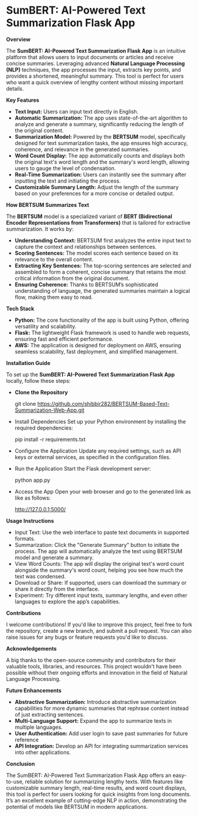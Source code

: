 # SumBERT: AI-Powered Text Summarization Flask App

**Overview**

The **SumBERT: AI-Powered Text Summarization Flask App** is an intuitive platform that allows users to input documents or articles and receive concise summaries. Leveraging advanced **Natural Language Processing (NLP)** techniques, the app processes the input, extracts key points, and provides a shortened, meaningful summary. This tool is perfect for users who want a quick overview of lengthy content without missing important details.

**Key Features**

- **Text Input:** Users can input text directly in English.
- **Automatic Summarization:** The app uses state-of-the-art algorithm to analyze and generate a summary, significantly reducing the length of the original content.
- **Summarization Model:** Powered by the **BERTSUM** model, specifically designed for text summarization tasks, the app ensures high accuracy, coherence, and relevance in the generated summaries.
- **Word Count Display:** The app automatically counts and displays both the original text's word length and the summary's word length, allowing users to gauge the level of condensation.
- **Real-Time Summarization:** Users can instantly see the summary after inputting the text and initiating the process.
- **Customizable Summary Length:** Adjust the length of the summary based on your preferences for a more concise or detailed output.

**How BERTSUM Summarizes Text**

The **BERTSUM** model is a specialized variant of **BERT (Bidirectional Encoder Representations from Transformers)** that is tailored for extractive summarization. It works by:
- **Understanding Context:** BERTSUM first analyzes the entire input text to capture the context and relationships between sentences.
- **Scoring Sentences:** The model scores each sentence based on its relevance to the overall content.
- **Extracting Key Sentences:** The top-scoring sentences are selected and assembled to form a coherent, concise summary that retains the most critical information from the original document.
- **Ensuring Coherence:** Thanks to BERTSUM’s sophisticated understanding of language, the generated summaries maintain a logical flow, making them easy to read.

**Tech Stack**

- **Python:** The core functionality of the app is built using Python, offering versatility and scalability.
- **Flask:** The lightweight Flask framework is used to handle web requests, ensuring fast and efficient performance.
- **AWS:** The application is designed for deployment on AWS, ensuring seamless scalability, fast deployment, and simplified management.

**Installation Guide**

To set up the **SumBERT: AI-Powered Text Summarization Flask App** locally, follow these steps:
- **Clone the Repository**
  
  git clone  https://github.com/shibbir282/BERTSUM-Based-Text-Summarization-Web-App.git

- Install Dependencies Set up your Python environment by installing the required dependencies:
  
  pip install -r requirements.txt

- Configure the Application Update any required settings, such as API keys or external services, as specified in the configuration files.
- Run the Application Start the Flask development server:
  
  python app.py
  
- Access the App Open your web browser and go to the generated link as like as follows:
  
  http://127.0.0.1:5000/

**Usage Instructions**

- Input Text: Use the web interface to paste text documents in supported formats.
- Summarization: Click the "Generate Summary" button to initiate the process. The app will automatically analyze the text using BERTSUM model and generate a summary.
- View Word Counts: The app will display the original text's word count alongside the summary's word count, helping you see how much the text was condensed.
- Download or Share: If supported, users can download the summary or share it directly from the interface.
- Experiment: Try different input texts, summary lengths, and even other languages to explore the app’s capabilities.

**Contributions**

I welcome contributions! If you'd like to improve this project, feel free to fork the repository, create a new branch, and submit a pull request. You can also raise issues for any bugs or feature requests you'd like to discuss.

**Acknowledgements**

A big thanks to the open-source community and contributors for their valuable tools, libraries, and resources. This project wouldn't have been possible without their ongoing efforts and innovation in the field of Natural Language Processing.

**Future Enhancements**

- **Abstractive Summarization:** Introduce abstractive summarization capabilities for more dynamic summaries that rephrase content instead of just extracting sentences.
- **Multi-Language Support:** Expand the app to summarize texts in multiple languages.
- **User Authentication:** Add user login to save past summaries for future reference
- **API Integration:** Develop an API for integrating summarization services into other applications.

**Conclusion**

The SumBERT: AI-Powered Text Summarization Flask App offers an easy-to-use, reliable solution for summarizing lengthy texts. With features like customizable summary length, real-time results, and word count displays, this tool is perfect for users looking for quick insights from long documents. It’s an excellent example of cutting-edge NLP in action, demonstrating the potential of models like BERTSUM in modern applications.


